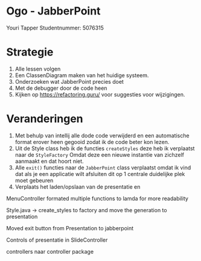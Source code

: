 # Ogo - JabberPoint

Youri Tapper
Studentnummer: 5076315

# Strategie

1. Alle lessen volgen
2. Een ClassenDiagram maken van het huidige systeem.
3. Onderzoeken wat JabberPoint precies doet
4. Met de debugger door de code heen
5. Kijken op https://refactoring.guru/ voor suggesties voor wijzigingen.

# Veranderingen

1. Met behulp van intellij alle dode code verwijderd en een automatische format erover heen gegooid zodat ik de code
   beter kon lezen.
2. Uit de Style class heb ik de functies `createStyles` deze heb ik verplaatst naar de `StyleFactory`
   Omdat deze een nieuwe instantie van zichzelf aanmaakt en dat hoort niet.
3. Alle `exit()` functies naar de `JabberPoint` class verplaatst omdat ik vind dat als je een applicatie wilt afsluiten
   dit op 1 centrale duidelijke plek moet gebeuren
4. Verplaats het laden/opslaan van de presentatie en 

MenuController formated multiple functions to lamda for more readability

Style.java -> create_styles to factory and move the generation to presentation

Moved exit button from Presentation to jabberpoint

Controls of presentatie in SlideController

controllers naar controller package
